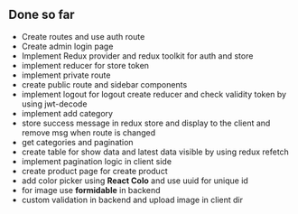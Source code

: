 ## Done so far

- Create routes and use auth route
- Create admin login page
- Implement Redux provider and redux toolkit for auth and store
- implement reducer for store token
- implement private route
- create public route and sidebar components
- implement logout for logout create reducer and check validity token by using jwt-decode
- implement add category
- store success message in redux store and display to the client and remove msg when route is changed
- get categories and pagination
- create table for show data and latest data visible by using redux refetch
- implement pagination logic in client side
- create product page for create product
- add color picker using **React Colo** and use uuid for unique id
- for image use **formidable** in backend
- custom validation in backend and upload image in client dir
